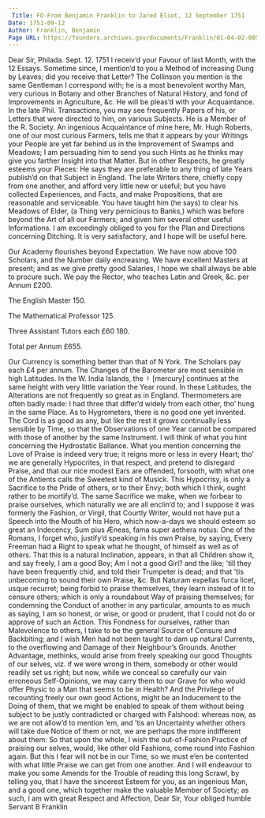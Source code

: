```yaml
---
 Title: FO-From Benjamin Franklin to Jared Eliot, 12 September 1751
Date: 1751-09-12
Author: Franklin, Benjamin
Page URL: https://founders.archives.gov/documents/Franklin/01-04-02-0057
---
```


Dear Sir,
Philada. Sept. 12. 1751
I receiv’d your Favour of last Month, with the 12 Essays. Sometime since, I mention’d to you a Method of increasing Dung by Leaves; did you receive that Letter?
The Collinson you mention is the same Gentleman I correspond with; he is a most benevolent worthy Man, very curious in Botany and other Branches of Natural History, and fond of Improvements in Agriculture, &c. He will be pleas’d with your Acquaintance. In the late Phil. Transactions, you may see frequently Papers of his, or Letters that were directed to him, on various Subjects. He is a Member of the R. Society.
An ingenious Acquaintance of mine here, Mr. Hugh Roberts, one of our most curious Farmers, tells me that it appears by your Writings your People are yet far behind us in the Improvement of Swamps and Meadows; I am persuading him to send you such Hints as he thinks may give you farther Insight into that Matter. But in other Respects, he greatly esteems your Pieces: He says they are preferable to any thing of late Years publish’d on that Subject in England. The late Writers there, chiefly copy from one another, and afford very little new or useful; but you have collected Experiences, and Facts, and make Propositions, that are reasonable and serviceable. You have taught him (he says) to clear his Meadows of Elder, (a Thing very pernicious to Banks,) which was before beyond the Art of all our Farmers; and given him several other useful Informations.
I am exceedingly obliged to you for the Plan and Directions concerning Ditching. It is very satisfactory, and I hope will be useful here.

Our Academy flourishes beyond Expectation. We have now above 100 Scholars, and the Number daily encreasing. We have excellent Masters at present; and as we give pretty good Salaries, I hope we shall always be able to procure such. We pay the Rector, who teaches Latin and Greek, &c. per Annum £200.


The English Master
150.


The Mathematical Professor
  125.


Three Assistant Tutors each £60
  180.


Total per Annum
  £655.


Our Currency is something better than that of N York. The Scholars pay each £4 per annum.
The Changes of the Barometer are most sensible in high Latitudes. In the W. India Islands, the ☿ [mercury] continues at the same height with very little variation the Year round. In these Latitudes, the Alterations are not frequently so great as in England. Thermometers are often badly made: I had three that differ’d widely from each other, tho’ hung in the same Place. As to Hygrometers, there is no good one yet invented. The Cord is as good as any, but like the rest it grows continually less sensible by Time, so that the Observations of one Year cannot be compared with those of another by the same Instrument. I will think of what you hint concerning the Hydrostatic Ballance.
What you mention concerning the Love of Praise is indeed very true; it reigns more or less in every Heart; tho’ we are generally Hypocrites, in that respect, and pretend to disregard Praise, and that our nice modest Ears are offended, forsooth, with what one of the Antients calls the Sweetest kind of Musick. This Hypocrisy, is only a Sacrifice to the Pride of others, or to their Envy; both which I think, ought rather to be mortify’d. The same Sacrifice we make, when we forbear to praise ourselves, which naturally we are all enclin’d to; and I suppose it was formerly the Fashion, or Virgil, that Courtly Writer, would not have put a Speech into the Mouth of his Hero, which now-a-days we should esteem so great an Indecency, Sum pius Æneas, fama super aethera notus: One of the Romans, I forget who, justify’d speaking in his own Praise, by saying, Every Freeman had a Right to speak what he thought, of himself as well as of others. That this is a natural Inclination, appears, in that all Children show it, and say freely, I am a good Boy; Am I not a good Girl? and the like; ’till they have been frequently chid, and told their Trumpeter is dead; and that ’tis unbecoming to sound their own Praise, &c. But Naturam expellas furca licet, usque recurret; being forbid to praise themselves, they learn instead of it to censure others; which is only a roundabout Way of praising themselves; for condemning the Conduct of another in any particular, amounts to as much as saying, I am so honest, or wise, or good or prudent, that I could not do or approve of such an Action. This Fondness for ourselves, rather than Malevolence to others, I take to be the general Source of Censure and Backbiting; and I wish Men had not been taught to dam up natural Currents, to the overflowing and Damage of their Neighbour’s Grounds. Another Advantage, methinks, would arise from freely speaking our good Thoughts of our selves, viz. if we were wrong in them, somebody or other would readily set us right; but now, while we conceal so carefully our vain erroneous Self-Opinions, we may carry them to our Grave for who would offer Physic to a Man that seems to be in Health? And the Privilege of recounting freely our own good Actions, might be an Inducement to the Doing of them, that we might be enabled to speak of them without being subject to be justly contradicted or charged with Falshood: whereas now, as we are not allow’d to mention ’em, and ’tis an Uncertainty whether others will take due Notice of them or not, we are perhaps the more indifferent about them: So that upon the whole, I wish the out-of-Fashion Practice of praising our selves, would, like other old Fashions, come round into Fashion again. But this I fear will not be in our Time, so we must e’en be contented with what little Praise we can get from one another. And I will endeavour to make you some Amends for the Trouble of reading this long Scrawl, by telling you, that I have the sincerest Esteem for you, as an ingenious Man, and a good one, which together make the valuable Member of Society; as such, I am with great Respect and Affection, Dear Sir, Your obliged humble Servant
B Franklin


